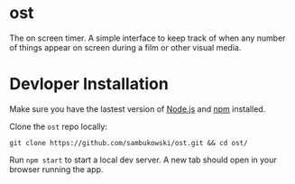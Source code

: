 # ost

The on screen timer. A simple interface to keep track of when any number of things appear on screen during a film or other visual media.

# Devloper Installation

Make sure you have the lastest version of [Node.js](https://nodejs.dev/learn/how-to-install-nodejs) and [npm](https://docs.npmjs.com/downloading-and-installing-node-js-and-npm) installed.

Clone the `ost` repo locally:

```
git clone https://github.com/sambukowski/ost.git && cd ost/
```

Run `npm start` to start a local dev server. A new tab should open in your browser running the app.
